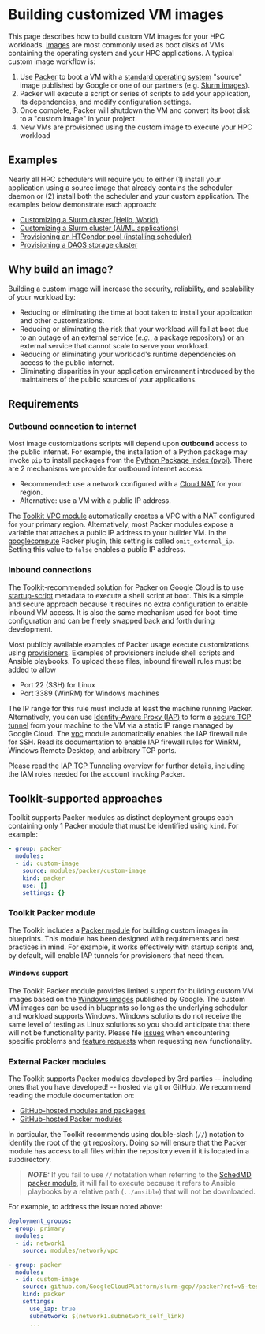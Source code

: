 # Building customized VM images

This page describes how to build custom VM images for your HPC workloads.
[Images][images] are most commonly used as boot disks of VMs containing the
operating system and your HPC applications. A typical custom image workflow is:

1. Use [Packer](https://packer.io) to boot a VM with a [standard operating
  system][standard-os] "source" image published by Google or one of our partners
  (e.g. [Slurm images][slurm-images]).
2. Packer will execute a script or series of scripts to add your application, its
  dependencies, and modify configuration settings.
3. Once complete, Packer will shutdown the VM and convert its boot disk to a
  "custom image" in your project.
4. New VMs are provisioned using the custom image to execute your HPC workload

[images]: https://cloud.google.com/compute/docs/images
[standard-os]: https://cloud.google.com/compute/docs/images/os-details
[slurm-images]: https://github.com/GoogleCloudPlatform/slurm-gcp/blob/master/docs/images.md#public-image

## Examples

Nearly all HPC schedulers will require you to either (1) install your
application using a source image that already contains the scheduler daemon
or (2) install both the scheduler and your custom application. The examples
below demonstrate each approach:

- [Customizing a Slurm cluster (Hello, World)](../examples/README.md#image-builderyaml-)
- [Customizing a Slurm cluster (AI/ML applications)](../examples/README.md#ml-slurmyaml-)
- [Provisioning an HTCondor pool (installing scheduler)](../examples/README.md#htc-htcondoryaml--)
- [Provisioning a DAOS storage cluster](../community/examples/intel/README.md#daos-cluster)

## Why build an image?

Building a custom image will increase the security, reliability, and scalability
of your workload by:

- Reducing or eliminating the time at boot taken to install your application
  and other customizations.
- Reducing or eliminating the risk that your workload will fail at boot due to
  an outage of an external service (_e.g._, a package repository) or an external
  service that cannot scale to serve your workload.
- Reducing or eliminating your workload's runtime dependencies on access to the
  public internet.
- Eliminating disparities in your application environment introduced by
  the maintainers of the public sources of your applications.

## Requirements

### Outbound connection to internet

Most image customizations scripts will depend upon **outbound** access to the
public internet. For example, the installation of a Python package may invoke
`pip` to  install packages from the [Python Package Index (pypi)][pypi]. There
are 2 mechanisms we provide for outbound internet access:

- Recommended: use a network configured with a [Cloud NAT][nat] for your
  region.
- Alternative: use a VM with a public IP address.

The [Toolkit VPC module][vpc] automatically creates a VPC with a NAT configured
for your primary region. Alternatively, most Packer modules expose a variable
that attaches a public IP address to your builder VM. In the [googlecompute]
Packer plugin, this setting is called `omit_external_ip`. Setting this value to
`false` enables a public IP address.

[googlecompute]: https://developer.hashicorp.com/packer/plugins/builders/googlecompute
[nat]: https://cloud.google.com/nat/docs/overview
[pypi]: https://pypi.org/
[vpc]: ../modules/network/vpc/README.md

### Inbound connections

The Toolkit-recommended solution for Packer on Google Cloud is to use
[startup-script] metadata to execute a shell script at boot. This is a simple
and secure approach because it requires no extra configuration to enable inbound
VM access. It is also the same mechanism used for boot-time configuration and
can be freely swapped back and forth during development.

Most publicly available examples of Packer usage execute customizations using
[provisioners]. Examples of provisioners include shell scripts and Ansible
playbooks. To upload these files, inbound firewall rules must be added to allow

- Port 22 (SSH) for Linux
- Port 3389 (WinRM) for Windows machines

The IP range for this rule must include at least the machine running Packer.
Alternatively, you can use [Identity-Aware Proxy (IAP)][iap] to form a [secure
TCP tunnel][iap-tcp] from your machine to the VM via a static IP range managed
by Google Cloud. The [vpc] module automatically enables the IAP firewall rule
for SSH. Read its documentation to enable IAP firewall rules for WinRM, Windows
Remote Desktop, and arbitrary TCP ports.

Please read the [IAP TCP Tunneling][iap-tcp] overview for further details,
including the IAM roles needed for the account invoking Packer.

[iap]: https://cloud.google.com/iap/docs/concepts-overview
[iap-tcp]: https://cloud.google.com/iap/docs/using-tcp-forwarding
[provisioners]: https://developer.hashicorp.com/packer/docs/provisioners
[startup-script]: https://cloud.google.com/compute/docs/instances/startup-scripts

## Toolkit-supported approaches

Toolkit supports Packer modules as distinct deployment groups each containing
only 1 Packer module that must be identified using `kind`. For example:

```yaml
- group: packer
  modules:
  - id: custom-image
    source: modules/packer/custom-image
    kind: packer
    use: []
    settings: {}
```

### Toolkit Packer module

The Toolkit includes a [Packer module](../modules/packer/custom-image/README.md)
for building custom images in blueprints. This module has been designed with
requirements and best practices in mind. For example, it works effectively with
startup scripts and, by default, will enable IAP tunnels for provisioners that
need them.

#### Windows support

The Toolkit Packer module provides limited support for building custom VM images
based on the [Windows images][windows-images] published by Google. The custom VM
images can be used in blueprints so long as the underlying scheduler and
workload supports Windows. Windows solutions do not receive the same level of
testing as Linux solutions so you should anticipate that there will not be
functionality parity. Please file [issues] when encountering specific problems
and [feature requests][features] when requesting new functionality.

[windows-images]: https://cloud.google.com/compute/docs/images/os-details#windows_server
[issues]: https://github.com/GoogleCloudPlatform/hpc-toolkit/issues
[features]: https://github.com/GoogleCloudPlatform/hpc-toolkit/discussions/categories/ideas-and-feature-requests

### External Packer modules

The Toolkit supports Packer modules developed by 3rd parties -- including ones
that you have developed! -- hosted via git or GitHub. We recommend reading the
module documentation on:

- [GitHub-hosted modules and packages](https://github.com/GoogleCloudPlatform/hpc-toolkit/blob/main/modules/README.md#github-hosted-modules-and-packages)
- [GitHub-hosted Packer modules](https://github.com/GoogleCloudPlatform/hpc-toolkit/blob/main/modules/README.md#github-hosted-packer-modules)

In particular, the Toolkit recommends using double-slash (`//`) notation to
identify the root of the git repository. Doing so will ensure that the Packer
module has access to all files within the repository even if it is located in
a subdirectory.

> **_NOTE:_** If you fail to use `//` notatation when referring to the [SchedMD
> packer module][schedmd-packer], it will fail to execute because it refers
> to Ansible playbooks by a relative path (`../ansible`) that will not be
> downloaded.

[schedmd-packer]: https://github.com/GoogleCloudPlatform/slurm-gcp/tree/master/packer#readme

For example, to address the issue noted above:

```yaml
deployment_groups:
- group: primary
  modules:
  - id: network1
    source: modules/network/vpc

- group: packer
  modules:
  - id: custom-image
    source: github.com/GoogleCloudPlatform/slurm-gcp//packer?ref=v5-test-wo-gethostbyname-fix&depth=1
    kind: packer
    settings:
      use_iap: true
      subnetwork: $(network1.subnetwork_self_link)
      ...
```
